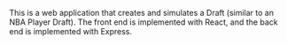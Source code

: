 This is a web application that creates and simulates a Draft (similar to an NBA Player Draft). The front end is implemented with React, and the back end is implemented with Express.
